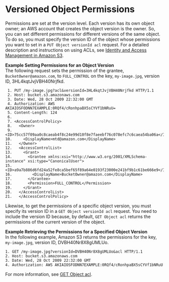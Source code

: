 # Versioned Object Permissions<a name="VersionedObjectPermissionsandACLs"></a>

Permissions are set at the version level\. Each version has its own object owner; an AWS account that creates the object version is the owner\. So, you can set different permissions for different versions of the same object\. To do so, you must specify the version ID of the object whose permissions you want to set in a `PUT Object versionId acl` request\. For a detailed description and instructions on using ACLs, see [Identity and Access Management in Amazon S3](s3-access-control.md)\.

**Example Setting Permissions for an Object Version**  
The following request sets the permission of the grantee, `BucketOwner@amazon.com`, to `FULL_CONTROL` on the key, `my-image.jpg`, version ID, 3HL4kqtJvjVBH40Nrjfkd\.  

```
 1. PUT /my-image.jpg?acl&versionId=3HL4kqtJvjVBH40Nrjfkd HTTP/1.1
 2. Host: bucket.s3.amazonaws.com
 3. Date: Wed, 28 Oct 2009 22:32:00 GMT
 4. Authorization: AWS AKIAIOSFODNN7EXAMPLE:0RQf4/cRonhpaBX5sCYVf1bNRuU=
 5. Content-Length: 124
 6.  
 7. <AccessControlPolicy>
 8.   <Owner>
 9.     <ID>75cc57f09aa0c8caeab4f8c24e99d10f8e7faeebf76c078efc7c6caea54ba06a</ID>
10.     <DisplayName>mtd@amazon.com</DisplayName>
11.   </Owner>
12.   <AccessControlList>
13.     <Grant>
14.       <Grantee xmlns:xsi="http://www.w3.org/2001/XMLSchema-instance" xsi:type="CanonicalUser">
15.         <ID>a9a7b886d6fd24a52fe8ca5bef65f89a64e0193f23000e241bf9b1c61be666e9</ID>
16.         <DisplayName>BucketOwner@amazon.com</DisplayName>
17.       </Grantee>
18.       <Permission>FULL_CONTROL</Permission>
19.     </Grant>
20.   </AccessControlList>
21.   </AccessControlPolicy>
```

Likewise, to get the permissions of a specific object version, you must specify its version ID in a `GET Object versionId acl` request\. You need to include the version ID because, by default, `GET Object acl` returns the permissions of the current version of the object\. 

**Example Retrieving the Permissions for a Specified Object Version**  
In the following example, Amazon S3 returns the permissions for the key, `my-image.jpg`, version ID, DVBH40Nr8X8gUMLUo\.  

```
1. GET /my-image.jpg?versionId=DVBH40Nr8X8gUMLUo&acl HTTP/1.1
2. Host: bucket.s3.amazonaws.com
3. Date: Wed, 28 Oct 2009 22:32:00 GMT
4. Authorization: AWS AKIAIOSFODNN7EXAMPLE:0RQf4/cRonhpaBX5sCYVf1bNRuU
```

For more information, see [GET Object acl](https://docs.aws.amazon.com/AmazonS3/latest/API/RESTObjectGETacl.html)\.
